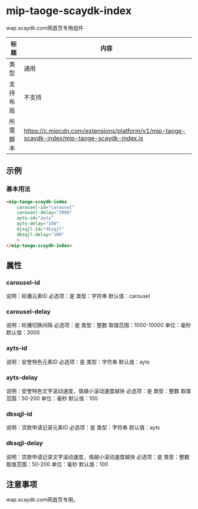 # mip-taoge-scaydk-index

wap.scaydk.com网首页专用组件

标题|内容
----|----
类型|通用
支持布局|不支持
所需脚本|https://c.mipcdn.com/extensions/platform/v1/mip-taoge-scaydk-index/mip-taoge-scaydk-index.js

## 示例

### 基本用法
```html
<mip-taoge-scaydk-index
    carousel-id="carousel"
    carousel-delay="3000"
    ayts-id="ayts"
    ayts-delay="100"
    djsqjl-id="dksqjl"
    dksqjl-delay="100"
    >
</mip-taoge-scaydk-index>
```

## 属性

### carousel-id

说明：轮播元素ID
必选项：是
类型：字符串
默认值：carousel

### carousel-delay

说明：轮播切换间隔
必选项：是
类型：整数
取值范围：1000-10000
单位：毫秒
默认值：3000

### ayts-id

说明：安誉特色元素ID
必选项：是
类型：字符串
默认值：ayts

### ayts-delay

说明：安誉特色文字滚动速度，值越小滚动速度越快
必选项：是
类型：整数
取值范围：50-200
单位：毫秒
默认值：100

### dksqjl-id

说明：贷款申请记录元素ID
必选项：是
类型：字符串
默认值：ayts

### dksqjl-delay

说明：贷款申请记录文字滚动速度，值越小滚动速度越快
必选项：是
类型：整数
取值范围：50-200
单位：毫秒
默认值：100

## 注意事项

wap.scaydk.com网首页专用。
